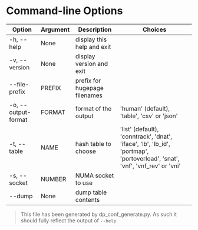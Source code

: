 # Command-line Options

| Option | Argument | Description | Choices |
|--------|----------|-------------|---------|
| -h, --help | None | display this help and exit |  |
| -v, --version | None | display version and exit |  |
| --file-prefix | PREFIX | prefix for hugepage filenames |  |
| -o, --output-format | FORMAT | format of the output | 'human' (default), 'table', 'csv' or 'json' |
| -t, --table | NAME | hash table to choose | 'list' (default), 'conntrack', 'dnat', 'iface', 'lb', 'lb_id', 'portmap', 'portoverload', 'snat', 'vnf', 'vnf_rev' or 'vni' |
| -s, --socket | NUMBER | NUMA socket to use |  |
| --dump | None | dump table contents |  |

> This file has been generated by dp_conf_generate.py. As such it should fully reflect the output of `--help`.

